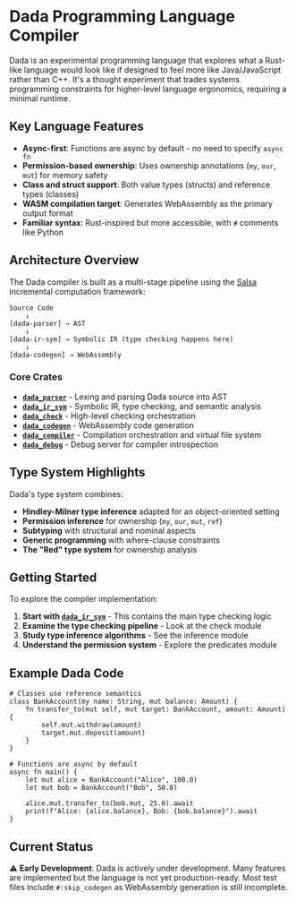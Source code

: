 # Dada Programming Language Compiler

Dada is an experimental programming language that explores what a Rust-like language would look like if designed to feel more like Java/JavaScript rather than C++. It's a thought experiment that trades systems programming constraints for higher-level language ergonomics, requiring a minimal runtime.

## Key Language Features

- **Async-first**: Functions are async by default - no need to specify `async fn`
- **Permission-based ownership**: Uses ownership annotations (`my`, `our`, `mut`) for memory safety
- **Class and struct support**: Both value types (structs) and reference types (classes) 
- **WASM compilation target**: Generates WebAssembly as the primary output format
- **Familiar syntax**: Rust-inspired but more accessible, with `#` comments like Python

## Architecture Overview

The Dada compiler is built as a multi-stage pipeline using the [Salsa](https://github.com/salsa-rs/salsa) incremental computation framework:

```text
Source Code
    ↓
[dada-parser] → AST
    ↓  
[dada-ir-sym] → Symbolic IR (type checking happens here)
    ↓
[dada-codegen] → WebAssembly
```

### Core Crates

- **[`dada_parser`](../dada_parser)** - Lexing and parsing Dada source into AST
- **[`dada_ir_sym`](../dada_ir_sym)** - Symbolic IR, type checking, and semantic analysis
- **[`dada_check`](../dada_check)** - High-level checking orchestration 
- **[`dada_codegen`](../dada_codegen)** - WebAssembly code generation
- **[`dada_compiler`](../dada_compiler)** - Compilation orchestration and virtual file system
- **[`dada_debug`](../dada_debug)** - Debug server for compiler introspection

## Type System Highlights

Dada's type system combines:

- **Hindley-Milner type inference** adapted for an object-oriented setting
- **Permission inference** for ownership (`my`, `our`, `mut`, `ref`)
- **Subtyping** with structural and nominal aspects
- **Generic programming** with where-clause constraints
- **The "Red" type system** for ownership analysis

## Getting Started

To explore the compiler implementation:

1. **Start with [`dada_ir_sym`](../dada_ir_sym)** - This contains the main type checking logic
2. **Examine the type checking pipeline** - Look at the check module
3. **Study type inference algorithms** - See the inference module  
4. **Understand the permission system** - Explore the predicates module

## Example Dada Code

```text
# Classes use reference semantics
class BankAccount(my name: String, mut balance: Amount) {
    fn transfer_to(mut self, mut target: BankAccount, amount: Amount) {
        self.mut.withdraw(amount)
        target.mut.deposit(amount)
    }
}

# Functions are async by default
async fn main() {
    let mut alice = BankAccount("Alice", 100.0)
    let mut bob = BankAccount("Bob", 50.0)
    
    alice.mut.transfer_to(bob.mut, 25.0).await
    print(f"Alice: {alice.balance}, Bob: {bob.balance}").await
}
```

## Current Status

⚠️ **Early Development**: Dada is actively under development. Many features are implemented but the language is not yet production-ready. Most test files include `#:skip_codegen` as WebAssembly generation is still incomplete.